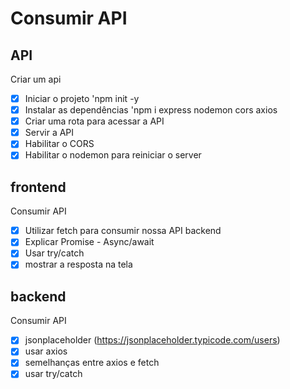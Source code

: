 # Consumir API

## API
Criar um api

 - [x] Iniciar o projeto 'npm init -y
 - [x] Instalar as dependências 'npm i express nodemon cors axios
 - [x] Criar uma rota para acessar a API
 - [x] Servir a API
 - [x] Habilitar o CORS
 - [x] Habilitar o nodemon para reiniciar o server

## frontend
Consumir API

- [x] Utilizar fetch para consumir nossa API backend
- [x] Explicar Promise - Async/await
- [x] Usar try/catch
- [x] mostrar a resposta na tela

## backend
Consumir API

- [x] jsonplaceholder (https://jsonplaceholder.typicode.com/users)
- [x] usar axios
- [x] semelhanças entre axios e fetch
- [x] usar try/catch